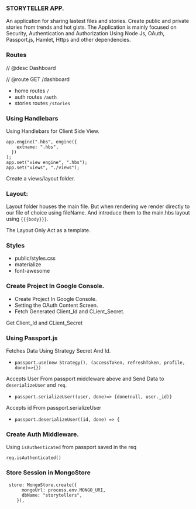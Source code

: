 ### STORYTELLER APP.

An application for sharing lastest files and stories. Create public and private stories from trends and hot gists.
The Application is mainly focused on Security, Authentication and Authorization Using Node Js, OAuth, Passport.js, Hamlet, Https and other dependencies.

### Routes

// @desc Dashboard

// @route GET /dashboard

- home routes `/`
- auth routes `/auth`
- stories routes `/stories`

### Using Handlebars

Using Handlebars for Client Side View.

```
app.engine(".hbs", engine({
    extname: ".hbs",
  })
);
app.set("view engine", ".hbs");
app.set("views", "./views");
```

Create a views/layout folder.

### Layout:

Layout folder houses the main file. But when rendering we render directly to our file of choice using fileName.
And introduce them to the main.hbs layout using `{{{body}}}`.

The Layout Only Act as a template.

### Styles

- public/styles.css
- materialize
- font-awesome

### Create Project In Google Console.

- Create Project In Google Console.
- Setting the OAuth Content Screen.
- Fetch Generated Client_Id and CLient_Secret.

Get Client_Id and CLient_Secret

### Using Passport.js

Fetches Data Using Strategy Secret And Id.

- `passport.use(new Strategy(), (accessToken, refreshToken, profile, done)=>{})`

Accepts User From passport middleware above and Send Data to `deserializeUser` and `req`.

- `passport.serializeUser((user, done)=> {done(null, user._id)}`

Accepts id From passport.serializeUser

- `passport.deserializeUser((id, done) => {`

### Create Auth Middleware.

Using `isAuthenticated` from passport saved in the req

`req.isAuthenticated()`

### Store Session in MongoStore

```
 store: MongoStore.create({
      mongoUrl: process.env.MONGO_URI,
      dbName: "storytellers",
    }),
```
